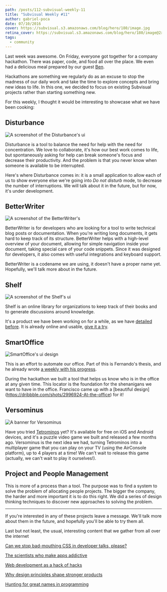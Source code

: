 ```yaml
---
path: /posts/112-subvisual-weekly-11
title: "Subvisual Weekly #11"
author: gabriel-poca
date: 07/10/2016
cover: https://subvisual.s3.amazonaws.com/blog/hero/180/image.jpg
retina_cover: https://subvisual.s3.amazonaws.com/blog/hero/180/image@2x.jpg
tags:
  - community
---
```


Last week was awesome. On Friday, everyone got together for a company hackathon. There was paper, code, and food all over the place. We even had a delicious meal prepared by our guest [Ben](https://twitter.com/howebenhowe). 

Hackathons are something we regularly do as an excuse to stop the madness of our daily work and take the time to explore concepts and bring new ideas to life. In this one, we decided to focus on existing Subvisual projects rather than starting something new. 

For this weekly, I thought it would be interesting to showcase what we have been cooking:

## Disturbance

![A screenshot of the Disturbance's ui](https://subvisual.s3.amazonaws.com/blog/post_image/215/original.jpg)

Disturbance is a tool to balance the need for help with the need for concentration. We love to collaborate, it's how our best work comes to life, but spontaneously asking for help can break someone's focus and decrease their productivity. And the problem is that you never know when someone is available to be interrupted.

Here's where Disturbance comes in: it is a small application to allow each of us to show everyone else we're going into _Do not disturb_ mode, to decrease the number of interruptions. We will talk about it in the future, but for now, it's under development.

## BetterWriter

![A screenshot of the BetterWriter's](https://subvisual.s3.amazonaws.com/blog/post_image/216/original.jpg)

BetterWriter is for developers who are looking for a tool to write technical blog posts or documentation. When you're writing long documents, it gets hard to keep track of its structure. BetterWriter helps with a high-level overview of your document, allowing for simple navigation inside your document, taking special care of your code snippets. Since it was designed for developers, it also comes with useful integrations and keyboard support.

BetterWriter is a codename we are using, it doesn't have a proper name yet. Hopefully, we'll talk more about in the future.

## Shelf

![A screenshot of the Shelf's ui](https://subvisual.s3.amazonaws.com/blog/post_image/217/original.jpg)

Shelf is an online library for organizations to keep track of their books and to generate discussions around knowledge.

It's a product we have been working on for a while, as we have [detailed before](https://subvisual.co/blog/posts/89-stumbling-into-a-product). It is already online and usable, [give it a try](https://getshelf.io/).

## SmartOffice

![SmartOffice's ui design](https://subvisual.s3.amazonaws.com/blog/post_image/213/original.jpg)

This is an effort to automate our office. Part of this is Fernando's thesis, and he already wrote [a weekly with his progress](https://subvisual.co/blog/posts/104-subvisual-weekly-7).

During the hackathon we built a tool that helps us know who is in the office at any given time. This locator is the foundation for the shenanigans we want to have in the office. Francisco came up with a [beautiful design] (https://dribbble.com/shots/2996924-At-the-office) for it!

## Versominus

![A banner for Versominus](https://subvisual.s3.amazonaws.com/blog/post_image/214/original.png)

Have you tried [Tetrominos](https://tetrominos.subvisual.co/) yet? It's available for free on iOS and Android devices, and it's a puzzle video game we built and released a few months ago. Versominus is the next idea we had, turning Tetrominos into a multiplayer game that you can play on your TV (using the AirConsole platform), up to 4 players at a time! We can't wait to release this game (actually, we can't wait to play it ourselves!).

## Project and People Management

This is more of a process than a tool. The purpose was to find a system to solve the problem of allocating people projects. The bigger the company, the harder and more important it is to do this right. We did a series of design thinking techniques to discover new approaches to solving the problem.

---

If you're interested in any of these projects leave a message. We'll talk more about them in the future, and hopefully you'll be able to try them all.

Last but not least, the usual, interesting content that we gather from all over the internet

[Can we stop bad-mouthing CSS in developer talks, please?](https://www.christianheilmann.com/2016/10/05/can-we-stop-bad-mouthing-css-in-developer-talks-please/)

[The scientists who make apps addictive](https://www.1843magazine.com/features/the-scientists-who-make-apps-addictive)

[Web development as a hack of hacks](http://www.quirksmode.org/blog/archives/2016/09/web_development.html)

[Why design principles shape stronger products](https://uxdesign.cc/why-design-principles-shape-stronger-products-ae677bdd831b#.uyhtm6fpt)

[Hunting for great names in programming](https://m.signalvnoise.com/hunting-for-great-names-in-programming-16f624c8fc03#.9pcaq3uiv)
